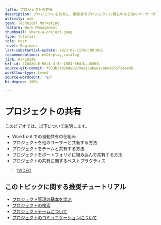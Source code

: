 ```yaml
---
title: プロジェクトの共有
description: プロジェクトを共有し、関係者やプロジェクトに関心のある他のユーザーが  [!DNL  Workfront] を使用して行われている作業を確認できるようにする方法を説明します。
activity: use
team: Technical Marketing
feature: Work Management
thumbnail: share-a-project.jpeg
type: Tutorial
role: User
level: Beginner
last-substantial-update: 2023-07-21T00:00:00Z
recommendations: noDisplay,catalog
jira: KT-10148
exl-id: 22bd2dd6-68a1-4f4e-b581-66dfbca0464c
source-git-commit: f033b210268e8979ee15abe812e6ad85673eeedb
workflow-type: tm+mt
source-wordcount: '93'
ht-degree: 100%

---
```


# プロジェクトの共有

このビデオでは、以下について説明します。

* Workfront での自動共有の仕組み
* プロジェクトを他のユーザーと共有する方法
* プロジェクトをチームと共有する方法
* プロジェクトをポートフォリオに組み込んで共有する方法
* プロジェクトの共有に関するベストプラクティス

>[!VIDEO](https://video.tv.adobe.com/v/3418904/?quality=12&learn=on)

## このトピックに関する推奨チュートリアル

* [プロジェクト管理の基本を学ぶ](/help/manage-work/projects/getting-started-manage-a-project.md)
* [プロジェクトの検索](/help/manage-work/projects/find-projects.md)
* [プロジェクトチームについて](/help/manage-work/projects/understand-the-project-team.md)
* [プロジェクトのコミュニケーションについて](/help/manage-work/projects/understand-project-communication.md)

